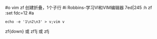 #o
vim zf 创建折叠，1个子行
#i
Robbins-学习VI和VIM编辑器 7ed|245
:h zf
:set fdc=12
#a
```
echo -e '1\n2\n3' > v;vim v
```
zf{down} 或 zf1j 或 zfj
